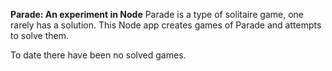 **Parade: An experiment in Node**
Parade is a type of solitaire game, one rarely has a solution.  This Node app creates games of Parade and attempts to solve them.

To date there have been no solved games.

